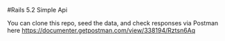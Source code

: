 #Rails 5.2 Simple Api

You can clone this repo, seed the data, and check responses via Postman here https://documenter.getpostman.com/view/338194/Rztsn6Aq

